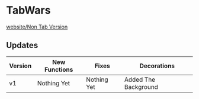 # TabWars

[website/Non Tab Version](https://tabwars.github.io/play "Website")

## Updates

|Version|New Functions|Fixes|Decorations|
|----|-----|-------|-------|
|v1|Nothing Yet|Nothing Yet|Added The Background|
